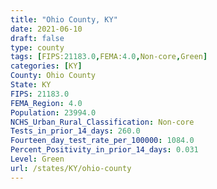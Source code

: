 ```yaml
---
title: "Ohio County, KY"
date: 2021-06-10
draft: false
type: county
tags: [FIPS:21183.0,FEMA:4.0,Non-core,Green]
categories: [KY]
County: Ohio County
State: KY
FIPS: 21183.0
FEMA_Region: 4.0
Population: 23994.0
NCHS_Urban_Rural_Classification: Non-core
Tests_in_prior_14_days: 260.0
Fourteen_day_test_rate_per_100000: 1084.0
Percent_Positivity_in_prior_14_days: 0.031
Level: Green
url: /states/KY/ohio-county
---
```



